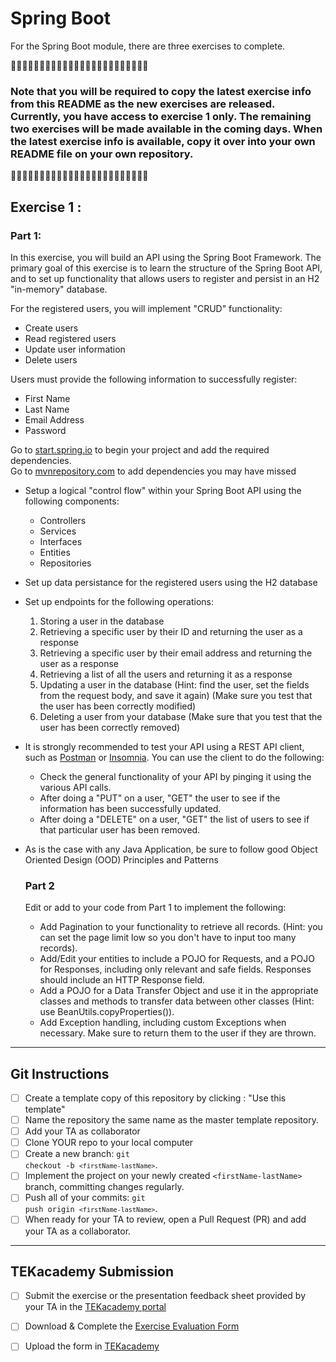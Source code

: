 # Spring Boot

For the Spring Boot module, there are three exercises to complete. 

🔻🔻🔻🔻🔻🔻🔻🔻🔻🔻🔻🔻🔻🔻🔻🔻🔻🔻🔻🔻🔻🔻🔻🔻

<h3>Note that you will be required to copy the latest exercise info from this README as the new exercises are released.  Currently, you have access to exercise 1 only.  The remaining two exercises will be made available in the coming days. When the latest exercise info is available, copy it over into your own README file on your own repository.</h3>

🔻🔻🔻🔻🔻🔻🔻🔻🔻🔻🔻🔻🔻🔻🔻🔻🔻🔻🔻🔻🔻🔻🔻🔻


## Exercise 1 : 
### Part 1:
In this exercise, you will build an API using the Spring Boot Framework.  The primary goal of this exercise is to learn the structure of the Spring Boot API, and to set up functionality that allows users to register and persist in an H2 "in-memory" database.  

For the registered users, you will implement "CRUD" functionality:

- Create users
- Read registered users
- Update user information
- Delete users

Users must provide the following information to successfully register:

- First Name
- Last Name
- Email Address
- Password

Go to [start.spring.io](start.spring.io) to begin your project and add the required dependencies.  
Go to [mvnrepository.com](https://mvnrepository.com/) to add dependencies you may have missed

- Setup a logical "control flow" within your Spring Boot API using the following components:
  
  - Controllers
  - Services
  - Interfaces
  - Entities
  - Repositories
- Set up data persistance for the registered users using the H2 database
- Set up endpoints for the following operations:
  1. Storing a user in the database
  2. Retrieving a specific user by their ID and returning the user as a response
  3. Retrieving a specific user by their email address and returning the user as a response
  4. Retrieving a list of all the users and returning it as a response
  5. Updating a user in the database 
    (Hint: find the user, set the fields from the request body, and save it again) 
    (Make sure you test that the user has been correctly modified)
  6. Deleting a user from your database (Make sure that you test that the user has been correctly removed)

- It is strongly recommended to test your API using a REST API client, such as [Postman](https://www.postman.com/downloads/) or [Insomnia](https://insomnia.rest/).  You can use the client to do the following: 
  - Check the general functionality of your API by pinging it using the various API calls.
  - After doing a "PUT" on a user, "GET" the user to see if the information has been successfully updated.
  - After doing a "DELETE" on a user, "GET" the list of users to see if that particular user has been removed.  

- As is the case with any Java Application, be sure to follow good Object Oriented Design (OOD) Principles and Patterns 

  
  ### Part 2
  Edit or add to your code from Part 1 to implement the following: </p>
  - Add Pagination to your functionality to retrieve all records. (Hint: you can set the page limit low so you don't have to input too many records).
  - Add/Edit your entities to include a POJO for Requests, and a POJO for Responses, including only relevant and safe fields. Responses should include an HTTP Response field.
  - Add a POJO for a Data Transfer Object and use it in the appropriate classes and methods to transfer data between other classes (Hint: use BeanUtils.copyProperties()).
  - Add Exception handling, including custom Exceptions when necessary. Make sure to return them to the user if they are thrown.
  
********************************
## Git Instructions
- [ ] Create a template copy of this repository by clicking : "Use this template"
- [ ] Name the repository the same name as the master template repository.  
- [ ] Add your TA as collaborator
- [ ] Clone YOUR repo to your local computer
- [ ] Create a new branch: <code>git checkout -b `<firstName-lastName>`</code>.
- [ ] Implement the project on your newly created `<firstName-lastName>` branch, committing changes regularly.
- [ ] Push all of your commits: <code>git push origin `<firstName-lastName>`</code>.
- [ ] When ready for your TA to review, open a Pull Request (PR) and add your TA as a collaborator.

**************************************************
## TEKacademy Submission

- [ ] Submit the exercise or the presentation feedback sheet provided by your TA in the [TEKacademy portal](https://bit.ly/TEKacademy)
  
- [ ] Download & Complete the [Exercise Evaluation Form](https://bit.ly/TEKacademy)
  
- [ ] Upload the form in [TEKacademy](https://bit.ly/TEKacademy)
